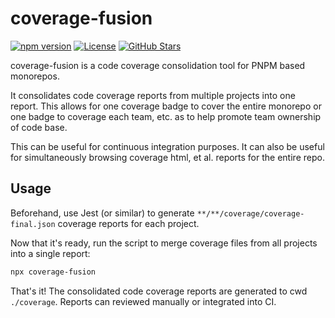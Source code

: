 # coverage-fusion

[![npm version](https://badge.fury.io/js/@galaxyops%2Frush-coverage.svg)](https://badge.fury.io/js/@galaxyops%2Frush-coverage)
[![License](https://img.shields.io/badge/License-MIT-brightgreen.svg)](LICENSE)
[![GitHub Stars](https://img.shields.io/github/stars/hxtree/galaxyops?style=social)](https://github.com/hxtree/galaxyops/stargazers)

coverage-fusion is a code coverage consolidation tool for PNPM based monorepos.

It consolidates code coverage reports from multiple projects into one report.
This allows for one coverage badge to cover the entire monorepo or one badge to
coverage each team, etc. as to help promote team ownership of code base.

This can be useful for continuous integration purposes. It can also be useful
for simultaneously browsing coverage html, et al. reports for the entire repo.

## Usage

Beforehand, use Jest (or similar) to generate
`**/**/coverage/coverage-final.json` coverage reports for each project.

Now that it's ready, run the script to merge coverage files from all projects
into a single report:

```bash
npx coverage-fusion
```

That's it! The consolidated code coverage reports are generated to cwd
`./coverage`. Reports can reviewed manually or integrated into CI.
